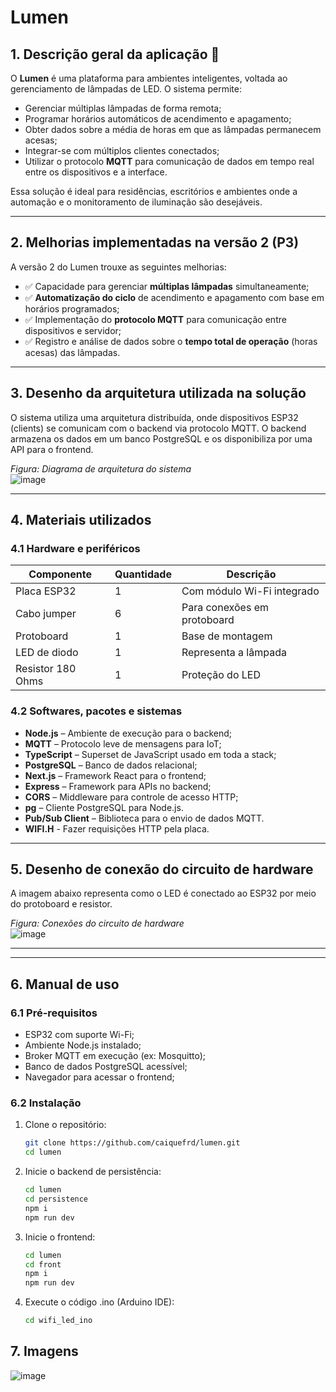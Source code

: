 # Lumen

## 1. Descrição geral da aplicação 🌟

O **Lumen** é uma plataforma para ambientes inteligentes, voltada ao gerenciamento de lâmpadas de LED. O sistema permite:

- Gerenciar múltiplas lâmpadas de forma remota;
- Programar horários automáticos de acendimento e apagamento;
- Obter dados sobre a média de horas em que as lâmpadas permanecem acesas;
- Integrar-se com múltiplos clientes conectados;
- Utilizar o protocolo **MQTT** para comunicação de dados em tempo real entre os dispositivos e a interface.

Essa solução é ideal para residências, escritórios e ambientes onde a automação e o monitoramento de iluminação são desejáveis.

---

## 2. Melhorias implementadas na versão 2 (P3)

A versão 2 do Lumen trouxe as seguintes melhorias:

- ✅ Capacidade para gerenciar **múltiplas lâmpadas** simultaneamente;
- ✅ **Automatização do ciclo** de acendimento e apagamento com base em horários programados;
- ✅ Implementação do **protocolo MQTT** para comunicação entre dispositivos e servidor;
- ✅ Registro e análise de dados sobre o **tempo total de operação** (horas acesas) das lâmpadas.

---

## 3. Desenho da arquitetura utilizada na solução

O sistema utiliza uma arquitetura distribuída, onde dispositivos ESP32 (clients) se comunicam com o backend via protocolo MQTT. O backend armazena os dados em um banco PostgreSQL e os disponibiliza por uma API para o frontend.

*Figura: Diagrama de arquitetura do sistema*  
![image](https://github.com/user-attachments/assets/e48a9f9c-bec5-46b0-8536-6a2ce0ced3c9)

---

## 4. Materiais utilizados

### 4.1 Hardware e periféricos

| Componente             | Quantidade | Descrição                      |
|------------------------|------------|--------------------------------|
| Placa ESP32            | 1          | Com módulo Wi-Fi integrado     |
| Cabo jumper            | 6          | Para conexões em protoboard    |
| Protoboard             | 1          | Base de montagem               |
| LED de diodo           | 1          | Representa a lâmpada           |
| Resistor 180 Ohms      | 1          | Proteção do LED                |

### 4.2 Softwares, pacotes e sistemas

- **Node.js** – Ambiente de execução para o backend;
- **MQTT** – Protocolo leve de mensagens para IoT;
- **TypeScript** – Superset de JavaScript usado em toda a stack;
- **PostgreSQL** – Banco de dados relacional;
- **Next.js** – Framework React para o frontend;
- **Express** – Framework para APIs no backend;
- **CORS** – Middleware para controle de acesso HTTP;
- **pg** – Cliente PostgreSQL para Node.js.
- **Pub/Sub Client** – Biblioteca para o envio de dados MQTT.
- **WIFI.H** - Fazer requisições HTTP pela placa.

---

## 5. Desenho de conexão do circuito de hardware

A imagem abaixo representa como o LED é conectado ao ESP32 por meio do protoboard e resistor.

*Figura: Conexões do circuito de hardware*  
![image](https://github.com/user-attachments/assets/295ccd0b-4bb5-4d84-9b2a-e91933506186)



---

---

## 6. Manual de uso

### 6.1 Pré-requisitos

- ESP32 com suporte Wi-Fi;
- Ambiente Node.js instalado;
- Broker MQTT em execução (ex: Mosquitto);
- Banco de dados PostgreSQL acessível;
- Navegador para acessar o frontend;

### 6.2 Instalação

1. Clone o repositório:
   ```bash
   git clone https://github.com/caiquefrd/lumen.git
   cd lumen
   ```

2. Inicie o backend de persistência:
   ```bash
   cd lumen
   cd persistence
   npm i
   npm run dev
   ```


3. Inicie o frontend:
   ```bash
   cd lumen
   cd front
   npm i
   npm run dev
   ```

3. Execute o código .ino (Arduino IDE):
   ```bash
   cd wifi_led_ino
   ```

## 7. Imagens
  
![image](https://github.com/user-attachments/assets/11db046b-1dcb-46cc-9fb5-972379b103b5)
